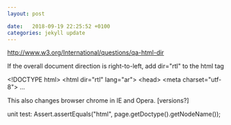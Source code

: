 ```yaml
---
layout: post

date:   2018-09-19 22:25:52 +0100
categories: jekyll update
---
```

http://www.w3.org/International/questions/qa-html-dir

If the overall document direction is right-to-left, add dir=\"rtl\" to
the html tag

\<!DOCTYPE html\> \<html dir=\"rtl\" lang=\"ar\"\> \<head\> \<meta
charset=\"utf-8\"\> \...

This also changes browser chrome in IE and Opera. \[versions?\]

unit test: Assert.assertEquals(\"html\",
page.getDoctype().getNodeName());
